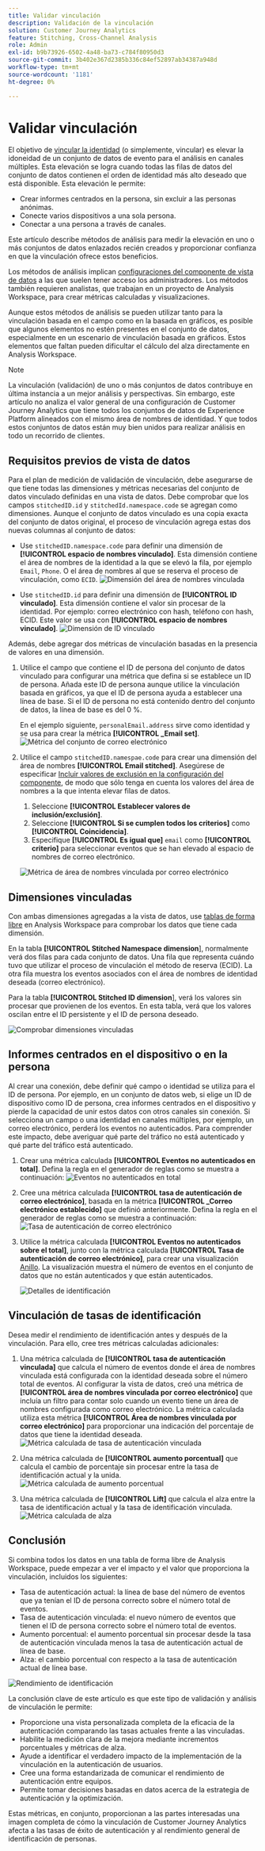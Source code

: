 ```yaml
---
title: Validar vinculación
description: Validación de la vinculación
solution: Customer Journey Analytics
feature: Stitching, Cross-Channel Analysis
role: Admin
exl-id: b9b73926-6502-4a48-ba73-c784f80950d3
source-git-commit: 3b402e367d2385b336c84ef52897ab34387a948d
workflow-type: tm+mt
source-wordcount: '1181'
ht-degree: 0%

---
```


# Validar vinculación

El objetivo de [vincular la identidad](/help/stitching/overview.md) (o simplemente, vincular) es elevar la idoneidad de un conjunto de datos de evento para el análisis en canales múltiples. Esta elevación se logra cuando todas las filas de datos del conjunto de datos contienen el orden de identidad más alto deseado que está disponible. Esta elevación le permite:

* Crear informes centrados en la persona, sin excluir a las personas anónimas.
* Conecte varios dispositivos a una sola persona.
* Conectar a una persona a través de canales.

Este artículo describe métodos de análisis para medir la elevación en uno o más conjuntos de datos enlazados recién creados y proporcionar confianza en que la vinculación ofrece estos beneficios.

Los métodos de análisis implican [configuraciones del componente de vista de datos](/help/data-views/component-settings/overview.md) a las que suelen tener acceso los administradores. Los métodos también requieren analistas, que trabajan en un proyecto de Analysis Workspace, para crear métricas calculadas y visualizaciones.

Aunque estos métodos de análisis se pueden utilizar tanto para la vinculación basada en el campo como en la basada en gráficos, es posible que algunos elementos no estén presentes en el conjunto de datos, especialmente en un escenario de vinculación basada en gráficos. Estos elementos que faltan pueden dificultar el cálculo del alza directamente en Analysis Workspace.

>[!NOTE]
>
>La vinculación (validación) de uno o más conjuntos de datos contribuye en última instancia a un mejor análisis y perspectivas. Sin embargo, este artículo no analiza el valor general de una configuración de Customer Journey Analytics que tiene todos los conjuntos de datos de Experience Platform alineados con el mismo área de nombres de identidad. Y que todos estos conjuntos de datos están muy bien unidos para realizar análisis en todo un recorrido de clientes.


## Requisitos previos de vista de datos

Para el plan de medición de validación de vinculación, debe asegurarse de que tiene todas las dimensiones y métricas necesarias del conjunto de datos vinculado definidas en una vista de datos. Debe comprobar que los campos `stitchedID.id` y `stitchedId.namespace.code` se agregan como dimensiones. Aunque el conjunto de datos vinculado es una copia exacta del conjunto de datos original, el proceso de vinculación agrega estas dos nuevas columnas al conjunto de datos:

* Use `stitchedID.namespace.code` para definir una dimensión de **[!UICONTROL espacio de nombres vinculado]**. Esta dimensión contiene el área de nombres de la identidad a la que se elevó la fila, por ejemplo `Email`, `Phone`. O el área de nombres al que se reserva el proceso de vinculación, como `ECID`.
  ![Dimensión del área de nombres vinculada](assets/stitchednamespace-dimension.png)

* Use `stitchedID.id` para definir una dimensión de **[!UICONTROL ID vinculado]**. Esta dimensión contiene el valor sin procesar de la identidad. Por ejemplo: correo electrónico con hash, teléfono con hash, ECID. Este valor se usa con **[!UICONTROL espacio de nombres vinculado]**.
  ![Dimensión de ID vinculado](assets/stitchedid-dimension.png)


Además, debe agregar dos métricas de vinculación basadas en la presencia de valores en una dimensión.

1. Utilice el campo que contiene el ID de persona del conjunto de datos vinculado para configurar una métrica que defina si se establece un ID de persona. Añada este ID de persona aunque utilice la vinculación basada en gráficos, ya que el ID de persona ayuda a establecer una línea de base. Si el ID de persona no está contenido dentro del conjunto de datos, la línea de base es del 0 %.

   En el ejemplo siguiente, `personalEmail.address` sirve como identidad y se usa para crear la métrica **[!UICONTROL _Email set]**.
   ![Métrica del conjunto de correo electrónico](assets/emailset-metric.png)

1. Utilice el campo `stitchedID.namespae.code` para crear una dimensión del área de nombres **[!UICONTROL Email stitched]**. Asegúrese de especificar [Incluir valores de exclusión en la configuración del componente](/help/data-views/component-settings/include-exclude-values.md), de modo que sólo tenga en cuenta los valores del área de nombres a la que intenta elevar filas de datos.
   1. Seleccione **[!UICONTROL Establecer valores de inclusión/exclusión]**.
   1. Seleccione **[!UICONTROL Si se cumplen todos los criterios]** como **[!UICONTROL Coincidencia]**.
   1. Especifique **[!UICONTROL Es igual que]** `email` como **[!UICONTROL criterio]** para seleccionar eventos que se han elevado al espacio de nombres de correo electrónico.

   ![Métrica de área de nombres vinculada por correo electrónico](assets/emailstitchednamespace-metric.png)

## Dimensiones vinculadas

Con ambas dimensiones agregadas a la vista de datos, use [tablas de forma libre](/help/analysis-workspace/visualizations/freeform-table/freeform-table.md) en Analysis Workspace para comprobar los datos que tiene cada dimensión.

En la tabla **[!UICONTROL Stitched Namespace dimension**], normalmente verá dos filas para cada conjunto de datos. Una fila que representa cuándo tuvo que utilizar el proceso de vinculación el método de reserva (ECID). La otra fila muestra los eventos asociados con el área de nombres de identidad deseada (correo electrónico).

Para la tabla **[!UICONTROL Stitched ID dimension**], verá los valores sin procesar que provienen de los eventos. En esta tabla, verá que los valores oscilan entre el ID persistente y el ID de persona deseado.

![Comprobar dimensiones vinculadas](assets/check-data-on-stitching.png)


## Informes centrados en el dispositivo o en la persona

Al crear una conexión, debe definir qué campo o identidad se utiliza para el ID de persona. Por ejemplo, en un conjunto de datos web, si elige un ID de dispositivo como ID de persona, crea informes centrados en el dispositivo y pierde la capacidad de unir estos datos con otros canales sin conexión. Si selecciona un campo o una identidad en canales múltiples, por ejemplo, un correo electrónico, perderá los eventos no autenticados. Para comprender este impacto, debe averiguar qué parte del tráfico no está autenticado y qué parte del tráfico está autenticado.

1. Crear una métrica calculada **[!UICONTROL Eventos no autenticados en total]**. Defina la regla en el generador de reglas como se muestra a continuación:
   ![Eventos no autenticados en total](assets/calcmetric-unauthenticatedeventsovertotal.png)

1. Cree una métrica calculada **[!UICONTROL tasa de autenticación de correo electrónico]**, basada en la métrica **[!UICONTROL _Correo electrónico establecido]** que definió anteriormente. Defina la regla en el generador de reglas como se muestra a continuación:
   ![Tasa de autenticación de correo electrónico](assets/calcmetric-emailauthenticationrate.png)

1. Utilice la métrica calculada **[!UICONTROL Eventos no autenticados sobre el total]**, junto con la métrica calculada **[!UICONTROL Tasa de autenticación de correo electrónico]**, para crear una visualización [Anillo](/help/analysis-workspace/visualizations/donut.md). La visualización muestra el número de eventos en el conjunto de datos que no están autenticados y que están autenticados.

   ![Detalles de identificación](assets/identification-details.png)



## Vinculación de tasas de identificación

Desea medir el rendimiento de identificación antes y después de la vinculación. Para ello, cree tres métricas calculadas adicionales:

1. Una métrica calculada de **[!UICONTROL tasa de autenticación vinculada]** que calcula el número de eventos donde el área de nombres vinculada está configurada con la identidad deseada sobre el número total de eventos. Al configurar la vista de datos, creó una métrica de **[!UICONTROL área de nombres vinculada por correo electrónico]** que incluía un filtro para contar solo cuando un evento tiene un área de nombres configurada como correo electrónico. La métrica calculada utiliza esta métrica **[!UICONTROL Área de nombres vinculada por correo electrónico]** para proporcionar una indicación del porcentaje de datos que tiene la identidad deseada.
   ![Métrica calculada de tasa de autenticación vinculada](assets/calcmetric-stitchedauthenticationrate.png)

1. Una métrica calculada de **[!UICONTROL aumento porcentual]** que calcula el cambio de porcentaje sin procesar entre la tasa de identificación actual y la unida.
   ![Métrica calculada de aumento porcentual](assets/calcmetric-percentincrease.png)

1. Una métrica calculada de **[!UICONTROL Lift]** que calcula el alza entre la tasa de identificación actual y la tasa de identificación vinculada.
   ![Métrica calculada de alza](assets/calcmetric-lift.png)


## Conclusión

Si combina todos los datos en una tabla de forma libre de Analysis Workspace, puede empezar a ver el impacto y el valor que proporciona la vinculación, incluidos los siguientes:

* Tasa de autenticación actual: la línea de base del número de eventos que ya tenían el ID de persona correcto sobre el número total de eventos.
* Tasa de autenticación vinculada: el nuevo número de eventos que tienen el ID de persona correcto sobre el número total de eventos.
* Aumento porcentual: el aumento porcentual sin procesar desde la tasa de autenticación vinculada menos la tasa de autenticación actual de línea de base.
* Alza: el cambio porcentual con respecto a la tasa de autenticación actual de línea base.

![Rendimiento de identificación](assets/identification-performance.png)

La conclusión clave de este artículo es que este tipo de validación y análisis de vinculación le permite:

* Proporcione una vista personalizada completa de la eficacia de la autenticación comparando las tasas actuales frente a las vinculadas.
* Habilite la medición clara de la mejora mediante incrementos porcentuales y métricas de alza.
* Ayude a identificar el verdadero impacto de la implementación de la vinculación en la autenticación de usuarios.
* Cree una forma estandarizada de comunicar el rendimiento de autenticación entre equipos.
* Permite tomar decisiones basadas en datos acerca de la estrategia de autenticación y la optimización.

Estas métricas, en conjunto, proporcionan a las partes interesadas una imagen completa de cómo la vinculación de Customer Journey Analytics afecta a las tasas de éxito de autenticación y al rendimiento general de identificación de personas.
